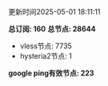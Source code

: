 更新时间2025-05-01 18:11:11

**总订阅: 160**
**总节点: 28644**
- vless节点: 7735
- hysteria2节点: 1

**google ping有效节点: 223**
